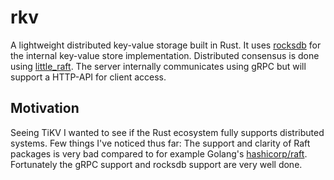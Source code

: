 # rkv

A lightweight distributed key-value storage built in Rust. It uses [rocksdb](https://docs.rs/rocksdb/0.18.0/rocksdb/) for the internal key-value store implementation. Distributed consensus is done using [little_raft](https://docs.rs/little_raft/0.2.0/little_raft/). The server internally communicates using gRPC but will support a HTTP-API for client access.

## Motivation

Seeing TiKV I wanted to see if the Rust ecosystem fully supports distributed systems. Few things I've noticed thus far: The support and clarity of Raft packages is very bad compared to for example Golang's [hashicorp/raft](https://github.com/hashicorp/raft). Fortunately the gRPC support and rocksdb support are very well done.
